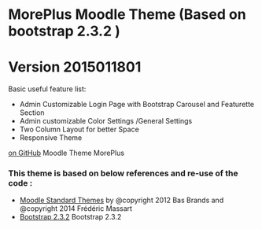 # MorePlus Moodle Theme (Based on bootstrap 2.3.2 )

 
  
# Version 2015011801

Basic useful feature list:

 * Admin Customizable Login Page with   Bootstrap Carousel and Featurette Section 
 * Admin customizable  Color Settings /General Settings
 * Two Column Layout  for better Space 
 * Responsive Theme 


 [on GitHub](https://github.com/thushranepura/moreplus) Moodle Theme MorePlus


### This theme is based on below references and re-use of the code  :

 * [Moodle Standard Themes](https://docs.moodle.org/27/en/Standard_themes#Standard_themes) by @copyright 2012 Bas Brands and @copyright  2014 Frédéric Massart
 * [Bootstrap 2.3.2](http://getbootstrap.com/2.3.2/) Bootstrap 2.3.2
 
